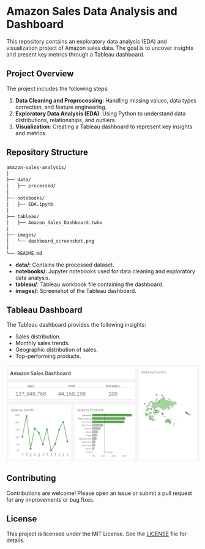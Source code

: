 
# Amazon Sales Data Analysis and Dashboard

This repository contains an exploratory data analysis (EDA) and visualization project of Amazon sales data. The goal is to uncover insights and present key metrics through a Tableau dashboard.

## Project Overview

The project includes the following steps:
1. **Data Cleaning and Preprocessing**: Handling missing values, data types correction, and feature engineering.
2. **Exploratory Data Analysis (EDA)**: Using Python to understand data distributions, relationships, and outliers.
3. **Visualization**: Creating a Tableau dashboard to represent key insights and metrics.

## Repository Structure

```
amazon-sales-analysis/
│
├── data/
│   ├── processed/
│ 
├── notebooks/
│   ├── EDA.ipynb
│
├── tableau/
│   ├── Amazon_Sales_Dashboard.twbx
|
├── images/
│   └── dashboard_screenshot.png
│
└── README.md
```

- **data/**: Contains the processed dataset.
- **notebooks/**: Jupyter notebooks used for data cleaning and exploratory data analysis.
- **tableau/**: Tableau workbook file containing the dashboard.
- **images/**: Screenshot of the Tableau dashboard.


## Tableau Dashboard

The Tableau dashboard provides the following insights:
- Sales distribution.
- Monthly sales trends.
- Geographic distribution of sales.
- Top-performing products.

![Dashboard Screenshot](images/dashboard_screenshot.png)

## Contributing

Contributions are welcome! Please open an issue or submit a pull request for any improvements or bug fixes.

## License

This project is licensed under the MIT License. See the [LICENSE](LICENSE) file for details.

